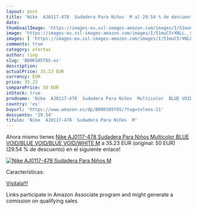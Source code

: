 ```yaml
---
layout: post
title: 'Nike  AJ0117-478  Sudadera Para Niños  M al 29.54 % de descuento'
date: 
thumbnailImage: 'https://images-eu.ssl-images-amazon.com/images/I/51muC5rXNLL._SL200_.jpg'
image: 'https://images-eu.ssl-images-amazon.com/images/I/51muC5rXNLL._SL200_.jpg'
images: [ 'https://images-eu.ssl-images-amazon.com/images/I/51muC5rXNLL._SL200_.jpg' ]
comments: true
category: ofertas
author: ring
slug: 'B00KS05T0S-es'
description:
actualPrice: 35.23 EUR
currency: EUR
price: 35.23
comparePrice: 50 EUR
inStock: true
prodname: 'Nike  AJ0117-478  Sudadera Para Niños  Multicolor  BLUE VOID/BLUE VOID/BLUE VOID/WHITE   M'
country: 'es'
buyurl: 'https://www.amazon.es/dp/B00KS05T0S/?tag=tolees-21'
descuento: '29.54'
titulo: 'Nike  AJ0117-478  Sudadera Para Niños  M'
---
```


Ahora mismo tienes [Nike  AJ0117-478  Sudadera Para Niños  Multicolor  BLUE VOID/BLUE VOID/BLUE VOID/WHITE   M](https://www.amazon.es/dp/B00KS05T0S/?tag=tolees-21) a 35.23 EUR (original: 50 EUR) (29.54 %  de descuento) en el siguiente enlace!

[![Nike  AJ0117-478  Sudadera Para Niños  M](https://images-eu.ssl-images-amazon.com/images/I/51muC5rXNLL._SL200_.jpg)](https://www.amazon.es/dp/B00KS05T0S/?tag=tolees-21)

Características:


[Visítala!!!](https://www.amazon.es/dp/B00KS05T0S/?tag=tolees-21)

Links participate in Amazon Associate program and might generate a comission on qualifying sales
